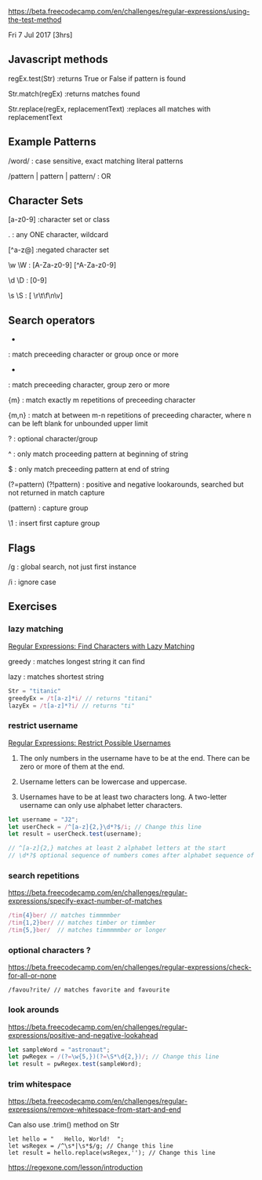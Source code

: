 
https://beta.freecodecamp.com/en/challenges/regular-expressions/using-the-test-method

Fri  7 Jul 2017 [3hrs]

Javascript methods
----
regEx.test(Str) 
:returns True or False if pattern is found

Str.match(regEx)
:returns matches found

Str.replace(regEx, replacementText)
:replaces all matches with replacementText


Example Patterns
----
/word/
: case sensitive, exact matching literal patterns

/pattern | pattern | pattern/ 
: OR

Character Sets
----

[a-z0-9]
:character set or class

.
: any ONE character, wildcard

[^a-z@]
:negated character set

\w \W
: [A-Za-z0-9] [^A-Za-z0-9]

\d \D
: [0-9]

\s \S
: [ \r\t\f\n\v]

Search operators
----

+
: match preceeding character or group once or more

* 
: match preceeding character, group zero or more

{m}
: match exactly m repetitions of preceeding character

{m,n}
: match at between m-n repetitions of preceeding character, where n can be left blank for unbounded upper limit

?
: optional character/group

^
: only match proceeding pattern at beginning of string

$
: only match preceeding pattern at end of string

(?=pattern) (?!pattern)
: positive and negative lookarounds, searched but not returned in match capture

(pattern)
: capture group

\1
: insert first capture group



Flags
----
/g
: global search, not just first instance

/i
: ignore case

Exercises
----

### lazy matching
[Regular Expressions: Find Characters with Lazy Matching](https://beta.freecodecamp.com/en/challenges/regular-expressions/find-characters-with-lazy-matching)

greedy
: matches longest string it can find

lazy 
: matches shortest string

```javascript
Str = "titanic"
greedyEx = /t[a-z]*i/ // returns "titani"
lazyEx = /t[a-z]*?i/ // returns "ti"
```

### restrict username

[Regular Expressions: Restrict Possible Usernames](https://beta.freecodecamp.com/en/challenges/regular-expressions/restrict-possible-usernames)


1) The only numbers in the username have to be at the end. There can be zero or more of them at the end.

2) Username letters can be lowercase and uppercase.

3) Usernames have to be at least two characters long. A two-letter username can only use alphabet letter characters.

```javascript
let username = "J2";
let userCheck = /^[a-z]{2,}\d*?$/i; // Change this line
let result = userCheck.test(username);

// ^[a-z]{2,} matches at least 2 alphabet letters at the start
// \d*?$ optional sequence of numbers comes after alphabet sequence of 2 or more AT END ONLY
```

### search repetitions

https://beta.freecodecamp.com/en/challenges/regular-expressions/specify-exact-number-of-matches

```javascript
/tim{4}ber/ // matches timmmmber
/tim{1,2}ber/ // matches timber or timmber
/tim{5,}ber/  // matches timmmmmber or longer
```

### optional characters ?

https://beta.freecodecamp.com/en/challenges/regular-expressions/check-for-all-or-none

```
/favou?rite/ // matches favorite and favourite
```

### look arounds

https://beta.freecodecamp.com/en/challenges/regular-expressions/positive-and-negative-lookahead 

```javascript
let sampleWord = "astronaut";
let pwRegex = /(?=\w{5,})(?=\S*\d{2,})/; // Change this line
let result = pwRegex.test(sampleWord);
```

### trim whitespace

https://beta.freecodecamp.com/en/challenges/regular-expressions/remove-whitespace-from-start-and-end  

Can also use .trim() method on Str

```
let hello = "   Hello, World!  ";
let wsRegex = /^\s*|\s*$/g; // Change this line
let result = hello.replace(wsRegex,''); // Change this line
```

https://regexone.com/lesson/introduction
